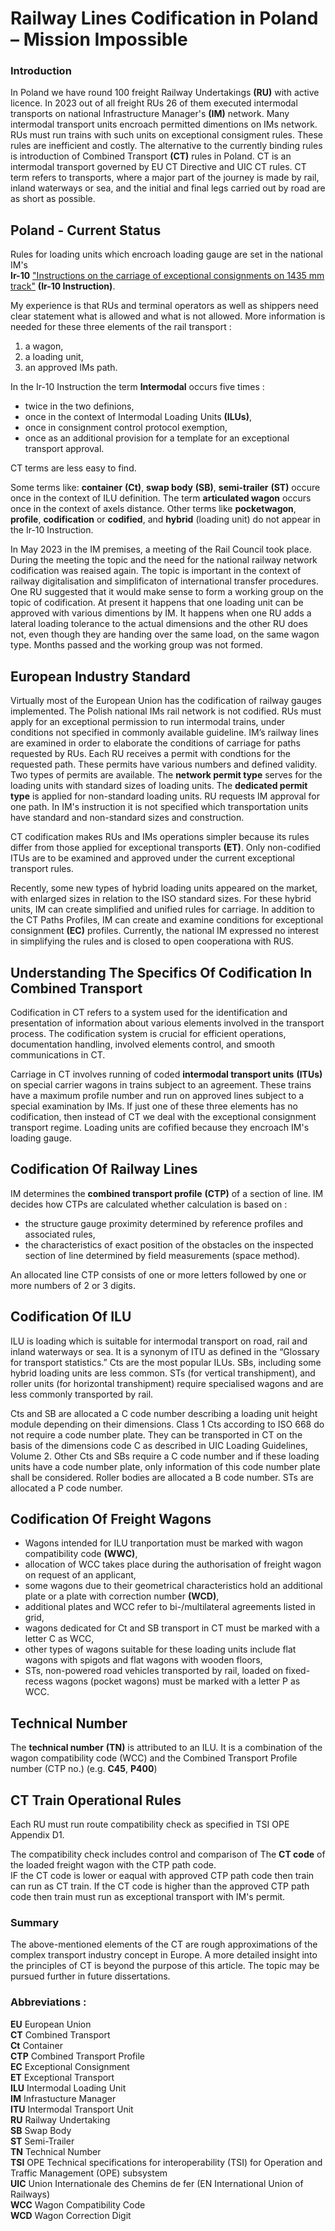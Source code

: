 # Railway Lines Codification in Poland – Mission Impossible

### Introduction

In Poland we have round 100 freight Railway Undertakings **(RU)** with active licence. In 2023 out of all freight RUs 26 of them executed intermodal transports on national Infrastructure Manager's **(IM)** network. Many intermodal transport units encroach permitted dimentions on IMs network. RUs must run trains with such units on exceptional consigment rules. These rules are inefficient and costly. The alternative to the currently binding rules is introduction of Combined Transport **(CT)** rules in Poland. CT is an intermodal transport governed by EU CT Directive and UIC CT rules. CT term refers to transports, where a major part of the journey is made by rail, inland waterways or sea, and the initial and final legs carried out by road are as short as possible.

## Poland - Current Status

Rules for loading units which encroach loading gauge are set in the national IM's <br>
**Ir-10** ["Instructions on the carriage of exceptional consignments on 1435 mm track"](https://www.plk-sa.pl/files/public/user_upload/pdf/Akty_prawne_i_przepisy/Instrukcje/Wydruk/Ir/Ir-10_instrukcja_o_przewozie_przesylek_nadzwyczajnych_po_torze_1435_mm.pdf "Ir-10 Instruction") **(Ir-10 Instruction)**.

My experience is that RUs and terminal operators as well as shippers need clear statement what is allowed and what is not allowed. More information is needed for these three elements of the rail transport :

1. a wagon,
2. a loading unit,
3. an approved IMs path. <br>

In the Ir-10 Instruction the term **Intermodal** occurs five times :

- twice in the two definions,
- once in the context of Intermodal Loading Units **(ILUs)**,
- once in consignment control protocol exemption,
- once as an additional provision for a template for an exceptional transport approval.

CT terms are less easy to find.

Some terms like: **container** **(Ct)**, **swap body** **(SB)**, **semi-trailer** **(ST)** occure once in the context of ILU definition.
The term **articulated wagon** occurs once in the context of axels distance.
Other terms like **pocketwagon**, **profile**, **codification** or **codified**, and **hybrid** (loading unit) do not appear in the Ir-10 Instruction.

In May 2023 in the IM premises, a meeting of the Rail Council took place. During the meeting the topic and the need for the national railway network codification was reaised again. The topic is important in the context of railway digitalisation and simplificaton of international transfer procedures. One RU suggested that it would make sense to form a working group on the topic of codification. At present it happens that one loading unit can be approved with various dimentions by IM. It happens when one RU adds a lateral loading tolerance to the actual dimensions and the other RU does not, even though they are handing over the same load, on the same wagon type. Months passed and the working group was not formed.

## European Industry Standard

Virtually most of the European Union has the codification of railway gauges implemented. The Polish national IMs rail network is not codified. RUs must apply for an exceptional permission to run intermodal trains, under conditions not specified in commonly available guideline. IM’s railway lines are examined in order to elaborate the conditions of carriage for paths requested by RUs. Each RU receives a permit with condtions for the requested path. These permits have various numbers and defined validity. Two types of permits are available. The **network permit type** serves for the loading units with standard sizes of loading units. The **dedicated permit type** is applied for non-standard loading units. RU requests IM approval for one path. In IM's instruction it is not specified which transportation units have standard and non-standard sizes and construction.

CT codification makes RUs and IMs operations simpler because its rules differ from those applied for exceptional transports **(ET)**. Only non-codified ITUs are to be examined and approved under the current exceptional transport rules.

Recently, some new types of hybrid loading units appeared on the market, with enlarged sizes in relation to the ISO standard sizes. For these hybrid units, IM can create simplified and unified rules for carriage. In addition to the CT Paths Profiles, IM can create and examine conditions for exceptional consignment **(EC)** profiles. Currently, the national IM expressed no interest in simplifying the rules and is closed to open cooperationa with RUS.

## Understanding The Specifics Of Codification In Combined Transport

Codification in CT refers to a system used for the identification and presentation of information about various elements involved in the transport process. The codification system is crucial for efficient operations, documentation handling, involved elements control, and smooth communications in CT.

Carriage in CT involves running of coded **intermodal transport units** **(ITUs)** on special carrier wagons in trains subject to an agreement. These trains have a maximum profile number and run on approved lines subject to a special examination by IMs. If just one of these three elements has no codification, then instead of CT we deal with the exceptional consignment transport regime. Loading units are cofified because they encroach IM's loading gauge.

## Codification Of Railway Lines

IM determines the **combined transport profile** **(CTP)** of a section of line. IM decides how CTPs are calculated whether calculation is based on :

- the structure gauge proximity determined by reference profiles and associated rules,
- the characteristics of exact position of the obstacles on the inspected section of line determined by field measurements (space method).

An allocated line CTP consists of one or more letters followed by one or more numbers of 2 or 3 digits.

## Codification Of ILU

ILU is loading which is suitable for intermodal transport on road, rail and inland waterways or sea. It is a synonym of ITU as defined in the “Glossary for transport statistics.” Cts are the most popular ILUs. SBs, including some hybrid loading units are less common. STs (for vertical transhipment), and roller units (for horizontal transhipment) require specialised wagons and are less commonly transported by rail.

Cts and SB are allocated a C code number describing a loading unit height module depending on their dimensions. Class 1 Cts according to ISO 668 do not require a code number plate. They can be transported in CT on the basis of the dimensions code C as described in UIC Loading Guidelines, Volume 2. Other Cts and SBs require a C code number and if these loading units have a code number plate, only information of this code number plate shall be considered. Roller bodies are allocated a B code number. STs are allocated a P code number.

## Codification Of Freight Wagons

- Wagons intended for ILU tranportation must be marked with wagon compatibility code **(WWC)**,
- allocation of WCC takes place during the authorisation of freight wagon on request of an applicant,
- some wagons due to their geometrical characteristics hold an additional plate or a plate with correction number **(WCD)**,
- additional plates and WCC refer to bi-/multilateral agreements listed in grid,
- wagons dedicated for Ct and SB transport in CT must be marked with a letter C as WCC,
- other types of wagons suitable for these loading units include flat wagons with spigots and flat wagons with wooden floors,
- STs, non-powered road vehicles transported by rail, loaded on fixed-recess wagons (pocket wagons) must be marked with a letter P as WCC.

## Technical Number

The **technical number** **(TN)** is attributed to an ILU. It is a combination of the wagon compatibility code (WCC) and the Combined Transport Profile number (CTP no.) (e.g. **C45**, **P400**)

## CT Train Operational Rules

Each RU must run route compatibility check as specified in TSI OPE Appendix D1.

The compatibility check includes control and comparison of The **CT code** of the loaded freight wagon with the CTP path code. <br>
IF the CT code is lower or eaqual with approved CTP path code then train can run as CT train.
If the CT code is higher than the approved CTP path code then train must run as exceptional transport with IM's permit.

### Summary

The above-mentioned elements of the CT are rough approximations of the complex transport industry concept in Europe. A more detailed insight into the principles of CT is beyond the purpose of this article. The topic may be pursued further in future dissertations.

### Abbreviations :

**EU** European Union <br>
**CT** Combined Transport <br>
**Ct** Container <br>
**CTP** Combined Transport Profile <br>
**EC** Exceptional Consignment <br>
**ET** Exceptional Transport <br>
**ILU** Intermodal Loading Unit <br>
**IM** Infrastucture Manager <br>
**ITU** Intermodal Transport Unit <br>
**RU** Railway Undertaking <br>
**SB** Swap Body <br>
**ST** Semi-Trailer <br>
**TN** Technical Number <br>
**TSI** OPE Technical specifications for interoperability (TSI) for Operation and Traffic Management (OPE) subsystem <br>
**UIC** Union Internationale des Chemins de fer (EN International Union of Railways) <br>
**WCC** Wagon Compatibility Code <br>
**WCD** Wagon Correction Digit <br>

[def]: https://www.plk-sa.pl/files/public/user_upload/pdf/Akty_prawne_i_przepisy/Instrukcje/Wydruk/Ir/Ir-10_instrukcja_o_przewozie_przesylek_nadzwyczajnych_po_torze_1435_mm.pdf
